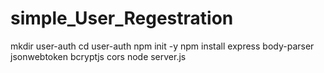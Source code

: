 # simple_User_Regestration
mkdir user-auth
cd user-auth
npm init -y
npm install express body-parser jsonwebtoken bcryptjs cors
node server.js